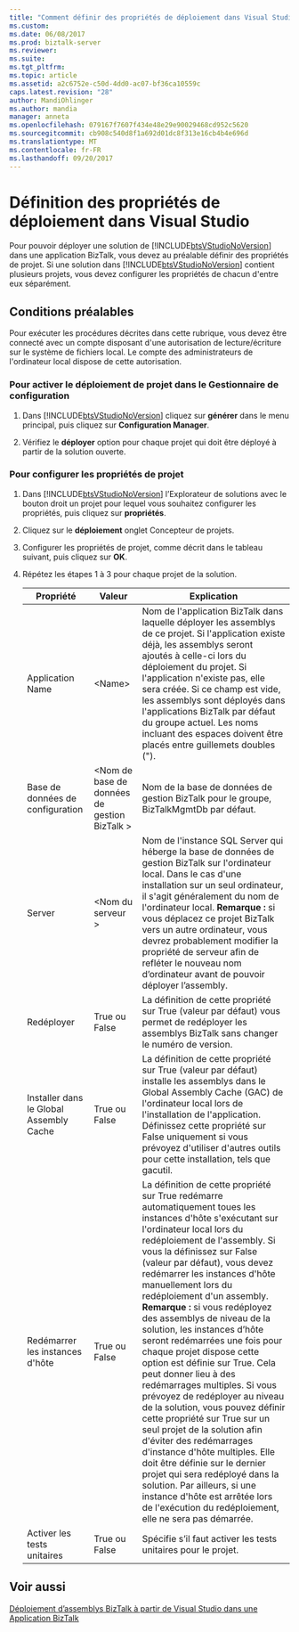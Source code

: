 ```yaml
---
title: "Comment définir des propriétés de déploiement dans Visual Studio | Documents Microsoft"
ms.custom: 
ms.date: 06/08/2017
ms.prod: biztalk-server
ms.reviewer: 
ms.suite: 
ms.tgt_pltfrm: 
ms.topic: article
ms.assetid: a2c6752e-c50d-4dd0-ac07-bf36ca10559c
caps.latest.revision: "28"
author: MandiOhlinger
ms.author: mandia
manager: anneta
ms.openlocfilehash: 079167f7607f434e48e29e90029468cd952c5620
ms.sourcegitcommit: cb908c540d8f1a692d01dc8f313e16cb4b4e696d
ms.translationtype: MT
ms.contentlocale: fr-FR
ms.lasthandoff: 09/20/2017
---
```

# <a name="how-to-set-deployment-properties-in-visual-studio"></a>Définition des propriétés de déploiement dans Visual Studio
Pour pouvoir déployer une solution de [!INCLUDE[btsVStudioNoVersion](../includes/btsvstudionoversion-md.md)] dans une application BizTalk, vous devez au préalable définir des propriétés de projet. Si une solution dans [!INCLUDE[btsVStudioNoVersion](../includes/btsvstudionoversion-md.md)] contient plusieurs projets, vous devez configurer les propriétés de chacun d'entre eux séparément.  
  
## <a name="prerequisites"></a>Conditions préalables  
 Pour exécuter les procédures décrites dans cette rubrique, vous devez être connecté avec un compte disposant d'une autorisation de lecture/écriture sur le système de fichiers local. Le compte des administrateurs de l'ordinateur local dispose de cette autorisation.  
  
### <a name="to-enable-project-deployment-in-configuration-manager"></a>Pour activer le déploiement de projet dans le Gestionnaire de configuration  
  
1.  Dans [!INCLUDE[btsVStudioNoVersion](../includes/btsvstudionoversion-md.md)] cliquez sur **générer** dans le menu principal, puis cliquez sur **Configuration Manager**.  
  
2.  Vérifiez le **déployer** option pour chaque projet qui doit être déployé à partir de la solution ouverte.  
  
### <a name="to-configure-project-properties"></a>Pour configurer les propriétés de projet  
  
1.  Dans [!INCLUDE[btsVStudioNoVersion](../includes/btsvstudionoversion-md.md)] l’Explorateur de solutions avec le bouton droit un projet pour lequel vous souhaitez configurer les propriétés, puis cliquez sur **propriétés**.  
  
2.  Cliquez sur le **déploiement** onglet Concepteur de projets.  
  
3.  Configurer les propriétés de projet, comme décrit dans le tableau suivant, puis cliquez sur **OK**.  
  
4.  Répétez les étapes 1 à 3 pour chaque projet de la solution.  
  
    |Propriété|Valeur|Explication|  
    |--------------|-----------|-----------------|  
    |Application Name|\<Name>|Nom de l'application BizTalk dans laquelle déployer les assemblys de ce projet. Si l'application existe déjà, les assemblys seront ajoutés à celle-ci lors du déploiement du projet. Si l'application n'existe pas, elle sera créée. Si ce champ est vide, les assemblys sont déployés dans l'applications BizTalk par défaut du groupe actuel. Les noms incluant des espaces doivent être placés entre guillemets doubles (").|  
    |Base de données de configuration|\<Nom de base de données de gestion BizTalk >|Nom de la base de données de gestion BizTalk pour le groupe, BizTalkMgmtDb par défaut.|  
    |Server|\<Nom du serveur >|Nom de l'instance SQL Server qui héberge la base de données de gestion BizTalk sur l'ordinateur local. Dans le cas d'une installation sur un seul ordinateur, il s'agit généralement du nom de l'ordinateur local. **Remarque :** si vous déplacez ce projet BizTalk vers un autre ordinateur, vous devrez probablement modifier la propriété de serveur afin de refléter le nouveau nom d’ordinateur avant de pouvoir déployer l’assembly.|  
    |Redéployer|True ou False|La définition de cette propriété sur True (valeur par défaut) vous permet de redéployer les assemblys BizTalk sans changer le numéro de version.|  
    |Installer dans le Global Assembly Cache|True ou False|La définition de cette propriété sur True (valeur par défaut) installe les assemblys dans le Global Assembly Cache (GAC) de l'ordinateur local lors de l'installation de l'application. Définissez cette propriété sur False uniquement si vous prévoyez d'utiliser d'autres outils pour cette installation, tels que gacutil.|  
    |Redémarrer les instances d'hôte|True ou False|La définition de cette propriété sur True redémarre automatiquement toues les instances d'hôte s'exécutant sur l'ordinateur local lors du redéploiement de l'assembly. Si vous la définissez sur False (valeur par défaut), vous devez redémarrer les instances d'hôte manuellement lors du redéploiement d'un assembly. **Remarque :** si vous redéployez des assemblys de niveau de la solution, les instances d’hôte seront redémarrées une fois pour chaque projet dispose cette option est définie sur True. Cela peut donner lieu à des redémarrages multiples. Si vous prévoyez de redéployer au niveau de la solution, vous pouvez définir cette propriété sur True sur un seul projet de la solution afin d'éviter des redémarrages d'instance d'hôte multiples. Elle doit être définie sur le dernier projet qui sera redéployé dans la solution. Par ailleurs, si une instance d'hôte est arrêtée lors de l'exécution du redéploiement, elle ne sera pas démarrée.|  
    |Activer les tests unitaires|True ou False|Spécifie s’il faut activer les tests unitaires pour le projet.|  
  
## <a name="see-also"></a>Voir aussi  
 [Déploiement d’assemblys BizTalk à partir de Visual Studio dans une Application BizTalk](../core/deploying-biztalk-assemblies-from-visual-studio-into-a-biztalk-application.md)